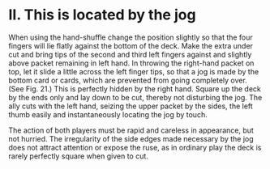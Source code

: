 # II. This is located by the jog

When using the hand-shuffle change the position slightly so that the four fingers will lie flatly against the bottom of the deck. Make the extra under cut and bring tips of the second and third left fingers against and slightly above packet remaining in left hand. In throwing the right-hand packet on top, let it slide a little across the left finger tips, so that a jog is made by the bottom card or cards, which are prevented from going completely over. (See Fig. 21.) This is perfectly hidden by the right hand. Square up the deck by the ends only and lay down to be cut, thereby not disturbing the jog. The ally cuts with the left hand, seizing the upper packet by the sides, the left thumb easily and instantaneously locating the jog by touch.

The action of both players must be rapid and careless in appearance, but not hurried. The irregularity of the side edges made necessary by the jog does not attract attention or expose the ruse, as in ordinary play the deck is rarely perfectly square when given to cut.

